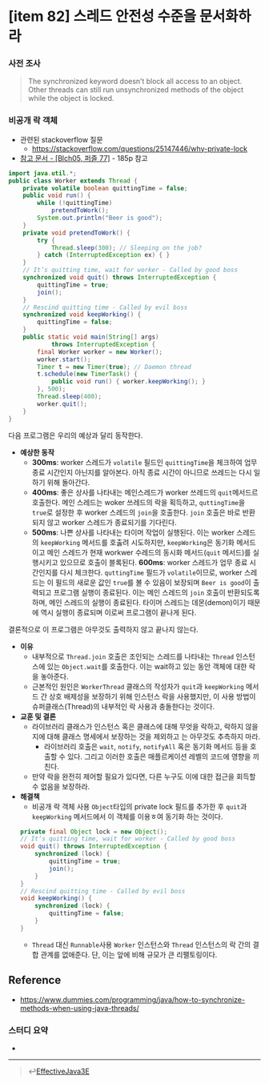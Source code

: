 # [item 82] 스레드 안전성 수준을 문서화하라

### 사전 조사
> The synchronized keyword doesn’t block all access to an object. Other threads can still run unsynchronized methods of the object while the object is locked.

### 비공개 락 객체
- 관련된 stackoverflow 질문
  - https://stackoverflow.com/questions/25147446/why-private-lock
- [참고 문서 - [Blch05, 퍼즐 77]](https://doc.lagout.org/programmation/Java/Java%20Puzzlers_%20Traps%2C%20Pitfalls%2C%20and%20Corner%20Cases%20%5BBloch%20%26%20Gafter%202005-07-04%5D.pdf) - 185p 참고

``` java
import java.util.*;
public class Worker extends Thread {
	private volatile boolean quittingTime = false;
	public void run() {
		while (!quittingTime)
			pretendToWork();
		System.out.println("Beer is good");
	}
	private void pretendToWork() {
		try {
			Thread.sleep(300); // Sleeping on the job?
		} catch (InterruptedException ex) { }
	}
	// It’s quitting time, wait for worker - Called by good boss
	synchronized void quit() throws InterruptedException {
		quittingTime = true;
		join();
	}
	// Rescind quitting time - Called by evil boss
	synchronized void keepWorking() {
		quittingTime = false;
	}
	public static void main(String[] args)
			throws InterruptedException {
		final Worker worker = new Worker();
		worker.start();
		Timer t = new Timer(true); // Daemon thread
		t.schedule(new TimerTask() {
			public void run() { worker.keepWorking(); }
		}, 500);
		Thread.sleep(400);
		worker.quit();
	}
}
```

다음 프로그램은 우리의 예상과 달리 동작한다.
- **예상한 동작**
    - **300ms**: worker 스레드가 `volatile` 필드인 `quittingTime`을 체크하여 업무 종료 시간인지 아닌지를 알아본다. 아직 종료 시간이 아니므로 쓰레드는 다시 일하기 위해 돌아간다.
    - **400ms**: 좋은 상사를 나타내는 메인스레드가 worker 쓰레드의 `quit`메서드르 호출한다. 메인 스레드는 woker 쓰레드의 락을 획득하고, `quttingTime`을 `true`로 설정한 후 worker 스레드의 `join`을 호출한다. `join` 호출은 바로 반환되지 않고 worker 스레드가 종료되기를 기다린다. 
    - **500ms**: 나쁜 상사를 나타내는 타이머 작업이 실행된다. 이는 worker 스레드의 `keepWorking` 메서드를 호춣려 시도하지만, `keepWorking`은 동기화 메서드이고 메인 스레드가 현재 workwer 수레드의 동시화 메서드(`quit` 메서드)를 실행시키고 있으므로 호출이 블록된다.
    **600ms**: worker 스레드가 업무 종료 시간인지를 다시 체크한다. `quttingTime` 필드가 `volatile`이므로, worker 스레드는 이 필드의 새로운 값인 `true`를 볼 수 있음이 보장되며 `Beer is good`이 출력되고 프로그램 실행이 종료된다. 이는 메인 스레드의 `join` 호출이 반환되도록 하며, 메인 스레드의 실행이 종료된다. 타이머 스레드는 데몬(demon)이기 때문에 역시 실행이 종료되며 이로써 프로그램이 끝나게 된다.

결론적으로 이 프로그램은 아무것도 출력하지 않고 끝나지 않는다.
- **이유**
    - 내부적으로 `Thread.join` 호출은 조인되는 스레드를 나타내는 `Thread` 인스턴스에 있는 `Object.wait`를 호출한다. 이는 wait하고 있는 동안 객체에 대한 락을 놓아준다.
    - 근본적인 원인은 `WorkerThread` 클래스의 작성자가 `quit`과 `keepWorking` 메서드 간 상호 배제성을 보장하기 위해 인스턴스 락을 사용했지만, 이 사용 방법이 슈퍼클래스(Thread)의 내부적인 락 사용과 충돌한다는 것이다.
- **교훈 및 결론**
    - 라이브러리 클래스가 인스턴스 혹은 클래스에 대해 무엇을 락하고, 락하지 않을지에 대해 클래스 명세에서 보장하는 것을 제외하고 는 아무것도 추측하지 마라.
        - 라이브러리 호출은 `wait`, `notify`, `notifyAll` 혹은 동기화 메서드 등을 호출할 수 있다. 그리고 이러한 호출은 매플르케이션 레벨의 코드에 영향을 끼친다.
    - 만약 락을 완전히 제어할 필요가 있다면, 다른 누구도 이에 대한 접근을 회득할 수 없음을 보장하라.
- **해결책**
    - 비공개 락 객체 사용
     `Object`타입의 private lock 필드를 추가한 후 `quit`과 `keepWorking` 메서드에서 이 객체를 이용ㅎ여 동기화 하는 것이다.
    ``` java
    private final Object lock = new Object();
	// It’s quitting time, wait for worker - Called by good boss
	void quit() throws InterruptedException {
		synchronized (lock) {
			quittingTime = true;
			join();
		}
	}
	// Rescind quitting time - Called by evil boss
	void keepWorking() {
		synchronized (lock) {
			quittingTime = false;
		}
	}
    ```
    - `Thread` 대신 `Runnable`사용
    `Worker` 인스턴스와 `Thread` 인스턴스의 락 간의 결합 관계를 없애준다. 단, 이는 앞에 비해 규모가 큰 리팰토링이다.
## Reference
- <https://www.dummies.com/programming/java/how-to-synchronize-methods-when-using-java-threads/>

### 스터디 요약
-
---

> :leftwards_arrow_with_hook:[EffectiveJava3E](/EffectiveJava3E/README.md)

